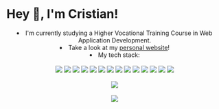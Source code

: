 <!--
**cristiansarbu/cristiansarbu** is a ✨ _special_ ✨ repository because its `README.md` (this file) appears on your GitHub profile.

Here are some ideas to get you started:

- 🔭 I’m currently working on ...
- 🌱 I’m currently learning ...
- 👯 I’m looking to collaborate on ...
- 🤔 I’m looking for help with ...
- 💬 Ask me about ...
- 📫 How to reach me: ...
- 😄 Pronouns: ...
- ⚡ Fun fact: ...
-->

  

<h1>
Hey 👋, I'm Cristian!
</h1>

<li align="center">
I'm currently studying a Higher Vocational Training Course in Web Application Development.
</li>

<li align="center">
Take a look at my <a href="https://cristiansarbu.com">personal website</a>!
</li>

 <li align="center">
My tech stack:
</li>
<br>
<div align="center">
	<img src="https://img.shields.io/badge/Java-ED8B00?style=for-the-badge&logo=java&logoColor=white">
<img src="https://img.shields.io/badge/JavaScript-323330?style=for-the-badge&logo=javascript&logoColor=F7DF1E">
<img src="https://img.shields.io/badge/PHP-777BB4?style=for-the-badge&logo=php&logoColor=white">
<img src="https://img.shields.io/badge/HTML5-E34F26?style=for-the-badge&logo=html5&logoColor=white">
<img src="https://img.shields.io/badge/CSS3-1572B6?style=for-the-badge&logo=css3&logoColor=white">
<img src="https://img.shields.io/badge/Bootstrap-563D7C?style=for-the-badge&logo=bootstrap&logoColor=white">
<img src="https://img.shields.io/badge/Express%20JS-000000?style=for-the-badge&logo=express&logoColor=white">
<img src="https://img.shields.io/badge/Pug-EC9C8D?style=for-the-badge&logo=pug&logoColor=black">
<img src="https://img.shields.io/badge/axios-6d7d7d?style=for-the-badge&logo=axios&logoColor=white">
<img src="https://img.shields.io/badge/GIT-E44C30?style=for-the-badge&logo=git&logoColor=white">
<img src="https://img.shields.io/badge/Docker-2CA5E0?style=for-the-badge&logo=docker&logoColor=white">
<img src="https://img.shields.io/badge/Microsoft%20SQL%20Server-CC2927?style=for-the-badge&logo=microsoftsqlserver&logoColor=white">
<img src="https://img.shields.io/badge/MySQL-005C84?style=for-the-badge&logo=mysql&logoColor=white">
<img src="https://img.shields.io/badge/Python-FFD43B?style=for-the-badge&logo=python&logoColor=blue">

</div>
<br>
<div align="center">
  <img src="https://streak-stats.demolab.com?user=cristiansarbu&theme=tokyonight&hide_border=true">
</div>
<br>
<div align="center">
  <img src="https://github-readme-stats.vercel.app/api?username=cristiansarbu">
</div>

